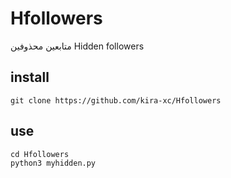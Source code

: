 # Hfollowers
متابعين محذوفين
Hidden followers
## install 
```
git clone https://github.com/kira-xc/Hfollowers
```

## use

```
cd Hfollowers
python3 myhidden.py

```
